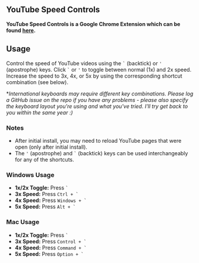 ## YouTube Speed Controls

**YouTube Speed Controls is a Google Chrome Extension which can be found [here](https://chrome.google.com/webstore/detail/youtube-speed-controls/naalfmaaomhjpbndelnlijacdniggpjn).**

## Usage

Control the speed of YouTube videos using the <code>&#96;</code> (backtick) or <code>&#39;</code> (apostrophe) keys. Click <code>&#96;</code> or <code>&#39;</code> to toggle between normal (1x) and 2x speed. Increase the speed to 3x, 4x, or 5x by using the corresponding shortcut combination (see below).

*_International keyboards may require different key combinations. Please log a GitHub issue on the repo if you have any problems - please also specify the keyboard layout you're using and what you've tried. I'll try get back to you within the same year :)_

### Notes

- After initial install, you may need to reload YouTube pages that were open (only after initial install).
- The <code>&#39;</code> (apostrophe) and <code>&#96;</code> (backtick) keys can be used interchangeably for any of the shortcuts.

### Windows Usage

- **1x/2x Toggle:** Press <code>&#96;</code>
- **3x Speed:** Press <code>Ctrl + &#96;</code>
- **4x Speed:** Press <code>Windows + &#96;</code>
- **5x Speed:** Press <code>Alt + &#96;</code>

### Mac Usage

- **1x/2x Toggle:** Press <code>&#96;</code>
- **3x Speed:** Press <code>Control + &#96;</code>
- **4x Speed:** Press <code>Command + &#96;</code>
- **5x Speed:** Press <code>Option + &#96;</code>
